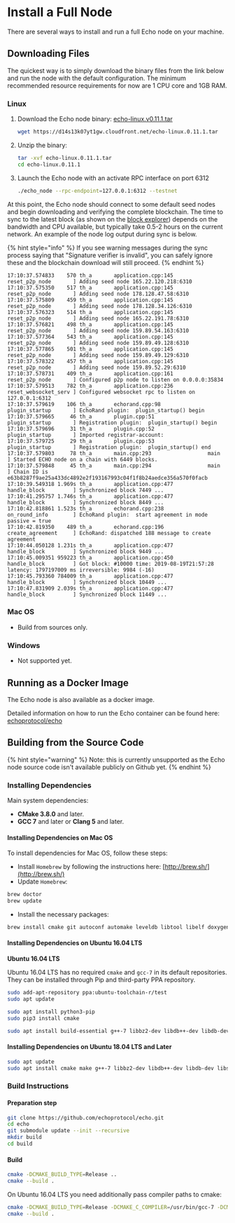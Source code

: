 # Install a Full Node

There are several ways to install and run a full Echo node on your machine.

## Downloading Files

The quickest way is to simply download the binary files from the link below and run the node with the default configuration. The minimum recommended resource requirements for now are  1 CPU core and 1GB RAM.

### Linux

1. Download the Echo node binary: [echo-linux.v0.11.1.tar](https://d14s13k07yt1gw.cloudfront.net/echo-linux.0.11.1.tar)



   ```bash
   wget https://d14s13k07yt1gw.cloudfront.net/echo-linux.0.11.1.tar
   ```

2. Unzip the binary:



   ```bash
   tar -xvf echo-linux.0.11.1.tar
   cd echo-linux.0.11.1
   ```

3. Launch the Echo node with an activate RPC interface on port 6312

   ```bash
   ./echo_node --rpc-endpoint=127.0.0.1:6312 --testnet
   ```

At this point, the Echo node should connect to some default seed nodes and begin downloading and verifying the complete blockchain. The time to sync to the latest block \(as shown on the [block explorer](https://explorer.echo.org/)\) depends on the bandwidth and CPU available, but typically take 0.5-2 hours on the current network. An example of the node log output during sync is below.

{% hint style="info" %}
If you see warning messages during the sync process saying that "Signature verifier is invalid", you can safely ignore these and the blockchain download will still proceed.
{% endhint %}

```text
17:10:37.574833    570 th_a       application.cpp:145           reset_p2p_node       ] Adding seed node 165.22.120.218:6310
17:10:37.575350    517 th_a       application.cpp:145           reset_p2p_node       ] Adding seed node 178.128.47.58:6310
17:10:37.575809    459 th_a       application.cpp:145           reset_p2p_node       ] Adding seed node 178.128.34.126:6310
17:10:37.576323    514 th_a       application.cpp:145           reset_p2p_node       ] Adding seed node 165.22.191.78:6310
17:10:37.576821    498 th_a       application.cpp:145           reset_p2p_node       ] Adding seed node 159.89.54.163:6310
17:10:37.577364    543 th_a       application.cpp:145           reset_p2p_node       ] Adding seed node 159.89.49.128:6310
17:10:37.577865    501 th_a       application.cpp:145           reset_p2p_node       ] Adding seed node 159.89.49.129:6310
17:10:37.578322    457 th_a       application.cpp:145           reset_p2p_node       ] Adding seed node 159.89.52.29:6310
17:10:37.578731    409 th_a       application.cpp:161           reset_p2p_node       ] Configured p2p node to listen on 0.0.0.0:35834
17:10:37.579513    782 th_a       application.cpp:236           reset_websocket_serv ] Configured websocket rpc to listen on 127.0.0.1:6312
17:10:37.579619    106 th_a       echorand.cpp:98               plugin_startup       ] EchoRand plugin:  plugin_startup() begin
17:10:37.579665     46 th_a       plugin.cpp:51                 plugin_startup       ] Registration plugin:  plugin_startup() begin
17:10:37.579696     31 th_a       plugin.cpp:52                 plugin_startup       ] Imported registrar-account:
17:10:37.579725     29 th_a       plugin.cpp:53                 plugin_startup       ] Registration plugin:  plugin_startup() end
17:10:37.579803     78 th_a       main.cpp:293                  main                 ] Started ECHO node on a chain with 6449 blocks.
17:10:37.579848     45 th_a       main.cpp:294                  main                 ] Chain ID is e63b8287f9ae25a433dc4892e2f193167993c04f1f8b24aedce356a570f0facb
17:10:39.549318 1.969s th_a       application.cpp:477           handle_block         ] Synchronized block 7449 ...
17:10:41.295757 1.746s th_a       application.cpp:477           handle_block         ] Synchronized block 8449 ...
17:10:42.818861 1.523s th_a       echorand.cpp:238              on_round_info        ] EchoRand plugin:  start agreement in mode passive = true
17:10:42.819350    489 th_a       echorand.cpp:196              create_agreement     ] EchoRand: dispatched 188 message to create agreement
17:10:44.050128 1.231s th_a       application.cpp:477           handle_block         ] Synchronized block 9449 ...
17:10:45.009351 959223 th_a       application.cpp:450           handle_block         ] Got block: #10000 time: 2019-08-19T21:57:28 latency: 1797197009 ms irreversible: 9984 (-16)
17:10:45.793360 784009 th_a       application.cpp:477           handle_block         ] Synchronized block 10449 ...
17:10:47.831909 2.039s th_a       application.cpp:477           handle_block         ] Synchronized block 11449 ...
```

### Mac OS

* Build from sources only.

### Windows

* Not supported yet.

## Running as a Docker Image

The Echo node is also available as a docker image.

Detailed information on how to run the Echo container can be found here: [echoprotocol/echo](https://hub.docker.com/r/echoprotocol/echo)

## Building from the Source Code

{% hint style="warning" %}
Note: this is currently unsupported as the Echo node source code isn't available publicly on Github yet.
{% endhint %}

### Installing Dependencies

Main system dependencies:

* **CMake 3.8.0** and later.
* **GCC 7** and later or **Clang 5** and later.

#### Installing Dependencies on Mac OS

To install dependencies for Mac OS, follow these steps:

* Install `Homebrew` by following the instructions here: [http://brew.sh/](http://brew.sh/)
* Update `Homebrew`:

```bash
brew doctor
brew update
```

* Install the necessary packages:

```bash
brew install cmake git autoconf automake leveldb libtool libelf doxygen
```

#### Installing Dependencies on Ubuntu 16.04 LTS

**Ubuntu 16.04 LTS**

Ubuntu 16.04 LTS has no required `cmake` and `gcc-7` in its default repositories. They can be installed through Pip and third-party PPA repository.

```bash
sudo add-apt-repository ppa:ubuntu-toolchain-r/test
sudo apt update

sudo apt install python3-pip
sudo pip3 install cmake

sudo apt install build-essential g++-7 libbz2-dev libdb++-dev libdb-dev libssl-dev openssl libreadline-dev autoconf libtool git ntp libcurl4-openssl-dev  libcurl4-openssl-dev libleveldb-dev libelf-dev
```

#### Installing Dependencies on Ubuntu 18.04 LTS and Later

```bash
sudo apt update
sudo apt install cmake make g++-7 libbz2-dev libdb++-dev libdb-dev libssl-dev openssl libreadline-dev autoconf libtool git ntp libcurl4-openssl-dev  libcurl4-openssl-dev libleveldb-dev libelf-dev
```

### Build Instructions

#### Preparation step

```bash
git clone https://github.com/echoprotocol/echo.git
cd echo
git submodule update --init --recursive
mkdir build
cd build
```

#### Build

``` bash
cmake -DCMAKE_BUILD_TYPE=Release ..
cmake --build .
```

On Ubuntu 16.04 LTS you need additionally pass compiler paths to cmake:

```bash
cmake -DCMAKE_BUILD_TYPE=Release -DCMAKE_C_COMPILER=/usr/bin/gcc-7 -DCMAKE_CXX_COMPILER=/usr/bin/g++-7 ..
cmake --build .
```
